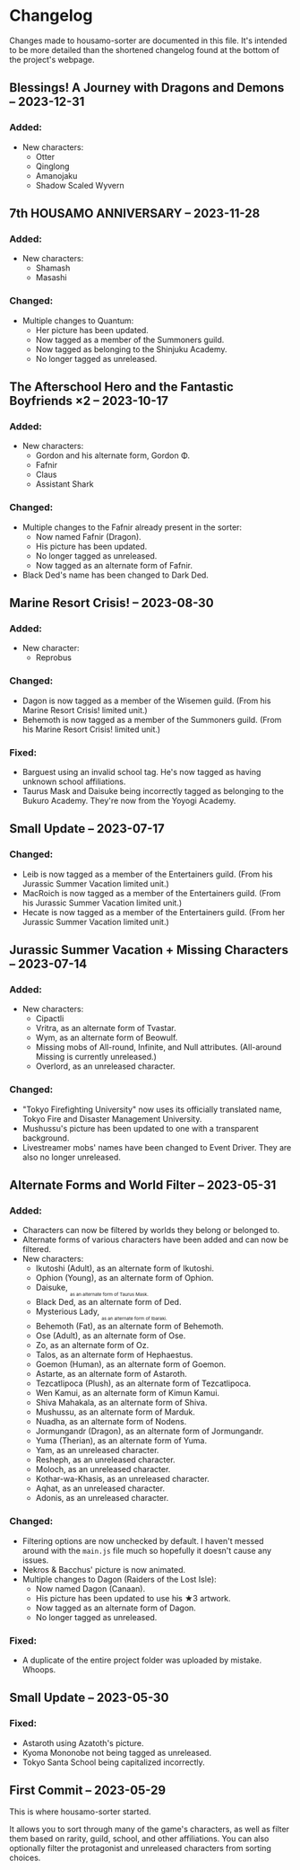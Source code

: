 # Changelog
Changes made to housamo-sorter are documented in this file. It's intended to be more detailed than the shortened changelog found at the bottom of the project's webpage.

<!-------------------->

## Blessings! A Journey with Dragons and Demons – 2023-12-31
### Added:
- New characters:
	- Otter
	- Qinglong
	- Amanojaku
	- Shadow Scaled Wyvern

<!-------------------->

## 7th HOUSAMO ANNIVERSARY – 2023-11-28
### Added:
- New characters:
	- Shamash
	- Masashi

### Changed:
- Multiple changes to Quantum:
	- Her picture has been updated.
	- Now tagged as a member of the Summoners guild.
	- Now tagged as belonging to the Shinjuku Academy.
	- No longer tagged as unreleased.

<!-------------------->

## The Afterschool Hero and the Fantastic Boyfriends ×2 – 2023-10-17
### Added:
- New characters:
	- Gordon and his alternate form, Gordon Φ.
	- Fafnir
	- Claus
	- Assistant Shark

### Changed:
- Multiple changes to the Fafnir already present in the sorter:
	- Now named Fafnir (Dragon).
	- His picture has been updated.
	- No longer tagged as unreleased.
	- Now tagged as an alternate form of Fafnir.
- Black Ded's name has been changed to Dark Ded.

<!-------------------->

## Marine Resort Crisis! – 2023-08-30
### Added:
- New character:
	- Reprobus

### Changed:
- Dagon is now tagged as a member of the Wisemen guild. (From his Marine Resort Crisis! limited unit.)
- Behemoth is now tagged as a member of the Summoners guild. (From his Marine Resort Crisis! limited unit.)

### Fixed:
- Barguest using an invalid school tag. He's now tagged as having unknown school affiliations.
- Taurus Mask and Daisuke being incorrectly tagged as belonging to the Bukuro Academy. They're now from the Yoyogi Academy.

<!-------------------->

## Small Update – 2023-07-17
### Changed:
- Leib is now tagged as a member of the Entertainers guild. (From his Jurassic Summer Vacation limited unit.)
- MacRoich is now tagged as a member of the Entertainers guild. (From his Jurassic Summer Vacation limited unit.)
- Hecate is now tagged as a member of the Entertainers guild. (From her Jurassic Summer Vacation limited unit.)

<!-------------------->

## Jurassic Summer Vacation + Missing Characters – 2023-07-14
### Added:
- New characters:
	- Cipactli
	- Vritra, as an alternate form of Tvastar.
	- Wym, as an alternate form of Beowulf.
	- Missing mobs of All-round, Infinite, and Null attributes. (All-around Missing is currently unreleased.)
	- Overlord, as an unreleased character.

### Changed:
- "Tokyo Firefighting University" now uses its officially translated name, Tokyo Fire and Disaster Management University.
- Mushussu's picture has been updated to one with a transparent background.
- Livestreamer mobs' names have been changed to Event Driver. They are also no longer unreleased.

<!-------------------->

## Alternate Forms and World Filter – 2023-05-31
### Added:
- Characters can now be filtered by worlds they belong or belonged to.
- Alternate forms of various characters have been added and can now be filtered.
- New characters:
	- Ikutoshi (Adult), as an alternate form of Ikutoshi.
	- Ophion (Young), as an alternate form of Ophion.
	- Daisuke, <sub><sub><sub>as an alternate form of Taurus Mask.</sub></sub></sub>
	- Black Ded, as an alternate form of Ded.
	- Mysterious Lady, <sub><sub><sub>as an alternate form of Ibaraki.</sub></sub></sub>
	- Behemoth (Fat), as an alternate form of Behemoth.
	- Ose (Adult), as an alternate form of Ose.
	- Zo, as an alternate form of Oz.
	- Talos, as an alternate form of Hephaestus.
	- Goemon (Human), as an alternate form of Goemon.
	- Astarte, as an alternate form of Astaroth.
	- Tezcatlipoca (Plush), as an alternate form of Tezcatlipoca.
	- Wen Kamui, as an alternate form of Kimun Kamui.
	- Shiva Mahakala, as an alternate form of Shiva.
	- Mushussu, as an alternate form of Marduk.
	- Nuadha, as an alternate form of Nodens.
	- Jormungandr (Dragon), as an alternate form of Jormungandr.
	- Yuma (Therian), as an alternate form of Yuma.
	- Yam, as an unreleased character.
	- Resheph, as an unreleased character.
	- Moloch, as an unreleased character.
	- Kothar-wa-Khasis, as an unreleased character.
	- Aqhat, as an unreleased character.
	- Adonis, as an unreleased character.

### Changed:
- Filtering options are now unchecked by default. I haven't messed around with the `main.js` file much so hopefully it doesn't cause any issues.
- Nekros & Bacchus' picture is now animated.
- Multiple changes to Dagon (Raiders of the Lost Isle):
	- Now named Dagon (Canaan).
	- His picture has been updated to use his ★3 artwork.
	- Now tagged as an alternate form of Dagon.
	- No longer tagged as unreleased.

### Fixed:
- A duplicate of the entire project folder was uploaded by mistake. Whoops.

<!-------------------->

## Small Update – 2023-05-30
### Fixed:
- Astaroth using Azatoth's picture.
- Kyoma Mononobe not being tagged as unreleased.
- Tokyo Santa School being capitalized incorrectly.

<!-------------------->

## First Commit – 2023-05-29
This is where housamo-sorter started.

It allows you to sort through many of the game's characters, as well as filter them based on rarity, guild, school, and other affiliations. You can also optionally filter the protagonist and unreleased characters from sorting choices.